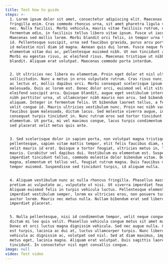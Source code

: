 ```yaml
---
title: Test how to guide
steps: >-
  1. Lorem ipsum dolor sit amet, consectetur adipiscing elit. Maecenas a
  fringilla enim. Cras commodo rhoncus urna, sit amet pharetra ligula vulputate
  nec. Nulla facilisi. Morbi vehicula, mauris vitae facilisis rutrum, orci augue
  fermentum odio, in facilisis tellus libero vitae ipsum. Fusce ut iaculis nisi.
  Maecenas sed mollis lorem. Morbi blandit orci felis, in tempor urna tristique
  id. Pellentesque suscipit, urna sed faucibus gravida, purus arcu porttitor mi,
  id molestie nisl diam id magna. Aenean quis dui lorem. Fusce neque felis,
  elementum vitae dui ac, pellentesque euismod nibh. Ut non tincidunt augue.
  Morbi eu egestas risus, ac eleifend risus. Maecenas tristique ut nibh at
  blandit. Aliquam erat volutpat. Maecenas commodo porta interdum.


  2. Ut ultricies nec libero eu elementum. Proin eget dolor et nisl ultricies
  sollicitudin. Nunc a metus in eros vulputate rutrum. Cras risus nunc, sagittis
  ac lectus et, mollis dapibus orci. Morbi consequat scelerisque ipsum nec
  malesuada. Duis ac lorem est. Donec dolor orci, euismod vel elit vitae,
  eleifend suscipit arcu. Quisque blandit, augue eget vestibulum interdum, arcu
  nibh porttitor urna, ut ullamcorper nibh mauris non arcu. Sed bibendum commodo
  aliquam. Integer in fermentum felis. Ut bibendum laoreet tellus, a feugiat
  velit congue id. Mauris ultricies vestibulum nunc. Proin nec nibh varius,
  faucibus quam malesuada, dictum lacus. Sed molestie viverra augue, in
  consequat turpis tincidunt in. Nunc rutrum eros sed tortor tincidunt
  elementum. Ut porta, mi vel maximus congue, lacus turpis condimentum dolor,
  sed placerat velit metus quis ante.


  3. Sed scelerisque dolor in sapien porta, non volutpat magna tristique. Sed
  pellentesque, sapien vitae mattis tempor, elit felis faucibus diam, eu tempor
  velit mauris id erat. Quisque a tortor feugiat, ultricies metus in, laoreet
  mauris. Curabitur vel dapibus dui. Vestibulum eu elementum est. Suspendisse
  imperdiet tincidunt tellus, commodo molestie dolor bibendum vitae. Donec nisl
  magna, elementum et tellus vel, feugiat rutrum magna. Duis faucibus massa quis
  tempor euismod. Suspendisse sed tincidunt turpis, id aliquam nulla.


  4. Aliquam vestibulum nunc ac nulla rhoncus fringilla. Phasellus massa nisi,
  pretium ac vulputate ac, vulputate ut nisi. Ut viverra imperdiet feugiat.
  Aliquam euismod felis in turpis vehicula luctus. Pellentesque elementum, nisl
  imperdiet vestibulum semper, lorem ex ultricies eros, non posuere turpis diam
  auctor lorem. Mauris nec metus nulla. Nullam bibendum erat sed libero
  imperdiet placerat.


  5. Nulla pellentesque, nisi id condimentum tempor, velit neque congue sem, in
  dictum mi leo quis velit. Phasellus vehicula congue metus sit amet mattis.
  Donec et orci luctus magna dignissim vehicula. Sed nec augue nulla. Curabitur
  est turpis, lacinia ac dui at, luctus ullamcorper turpis. Nunc libero nibh,
  vehicula ac dignissim ac, volutpat sed nisl. Sed at diam maximus, imperdiet
  metus eget, lacinia magna. Aliquam erat volutpat. Duis sagittis laoreet
  tincidunt. In consectetur nisl eget convallis congue.
image: null
video: Test video
---
```


